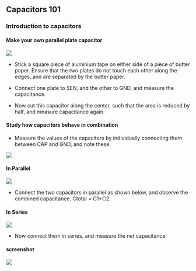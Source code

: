 Capacitors 101
---
### Introduction to capacitors
#### Make your own parallel plate capacitor

![](https://fossasia.github.io/pslab-experiments/images/schematics/CMeasure.svg)

* Stick a square piece of aluminium tape on either side of a piece of butter paper. Ensure that the two plates do not touch each other along the edges, and are separated by the butter paper.

* Connect one plate to SEN, and the other to GND, and measure the capacitance.

* Now cut this capacitor along the center, such that the area is reduced by half, and measure capacitance again.

#### Study how capacitors behave in combination 

* Measure the values of the capacitors by individually connecting them between CAP and GND, and note these.

![](https://fossasia.github.io/pslab-experiments/images/schematics/CMeasure.svg)

#### In Parallel

![](https://fossasia.github.io/pslab-experiments/images/schematics/CParallelSimple.svg)

* Connect the two capacitors in parallel as shown below, and observe the combined capacitance. Ctotal = C1+C2.

#### In Series

![](https://fossasia.github.io/pslab-experiments/images/schematics/CSeriesSimple.svg)

* Now connect them in series, and measure the net capacitance

#### screenshot

![](https://fossasia.github.io/pslab-experiments/images/screenshots/capacitance_measurement.png)
